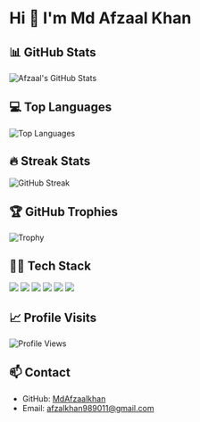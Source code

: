 # Hi 👋 I'm Md Afzaal Khan

## 📊 GitHub Stats
![Afzaal's GitHub Stats](https://github-readme-stats-seven-hazel-54.vercel.app/api?username=MdAfzaalkhan&layout=compact&theme=radical&count_private=true)

## 💻 Top Languages
![Top Languages](https://github-readme-stats-seven-hazel-54.vercel.app/api/top-langs/?username=MdAfzaalkhan&layout=compact&theme=radical&count_private=true)

## 🔥 Streak Stats
![GitHub Streak](https://streak-stats.demolab.com?user=MdAfzaalkhan&theme=radical&hide_border=true)

## 🏆 GitHub Trophies
![Trophy](https://github-profile-trophy.vercel.app/?username=MdAfzaalkhan&theme=radical)

## 👨‍💻 Tech Stack
<p>
  <img src="https://img.shields.io/badge/React-20232A?style=for-the-badge&logo=react&logoColor=61DAFB"/>
  <img src="https://img.shields.io/badge/React_Native-20232A?style=for-the-badge&logo=react&logoColor=61DAFB"/>
  <img src="https://img.shields.io/badge/Next.js-000000?style=for-the-badge&logo=next.js&logoColor=white"/>
  <img src="https://img.shields.io/badge/Node.js-339933?style=for-the-badge&logo=node.js&logoColor=white"/>
  <img src="https://img.shields.io/badge/TypeScript-3178C6?style=for-the-badge&logo=typescript&logoColor=white"/>
  <img src="https://img.shields.io/badge/JavaScript-F7DF1E?style=for-the-badge&logo=javascript&logoColor=black"/>
</p>

## 📈 Profile Visits
![Profile Views](https://komarev.com/ghpvc/?username=MdAfzaalkhan&color=blue)

## 📫 Contact
- GitHub: [MdAfzaalkhan](https://github.com/MdAfzaalkhan)
- Email: afzalkhan989011@gmail.com
